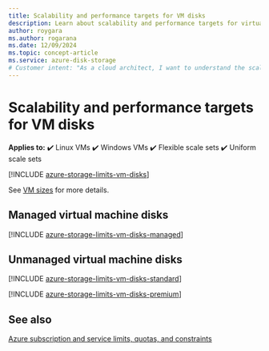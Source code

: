 ```yaml
---
title: Scalability and performance targets for VM disks
description: Learn about scalability and performance targets for virtual machine disks attached to VMs.
author: roygara
ms.author: rogarana
ms.date: 12/09/2024
ms.topic: concept-article
ms.service: azure-disk-storage
# Customer intent: "As a cloud architect, I want to understand the scalability and performance targets for virtual machine disks, so that I can optimize my infrastructure design and ensure it meets the performance needs of my applications."
---
```


# Scalability and performance targets for VM disks

**Applies to:** :heavy_check_mark: Linux VMs :heavy_check_mark: Windows VMs :heavy_check_mark: Flexible scale sets :heavy_check_mark: Uniform scale sets

[!INCLUDE [azure-storage-limits-vm-disks](~/reusable-content/ce-skilling/azure/includes/azure-storage-limits-vm-disks.md)]

See [VM sizes](sizes.md) for more details.

## Managed virtual machine disks

[!INCLUDE [azure-storage-limits-vm-disks-managed](~/reusable-content/ce-skilling/azure/includes/azure-storage-limits-vm-disks-managed.md)]

## Unmanaged virtual machine disks
[!INCLUDE [azure-storage-limits-vm-disks-standard](~/reusable-content/ce-skilling/azure/includes/azure-storage-limits-vm-disks-standard.md)]

[!INCLUDE [azure-storage-limits-vm-disks-premium](~/reusable-content/ce-skilling/azure/includes/azure-storage-limits-vm-disks-premium.md)]

## See also

[Azure subscription and service limits, quotas, and constraints](/azure/azure-resource-manager/management/azure-subscription-service-limits)
